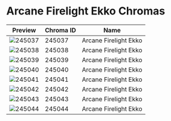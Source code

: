 # Arcane Firelight Ekko Chromas



| Preview | Chroma ID | Name |
|---------|-----------|------|
| ![245037](https://raw.communitydragon.org/latest/plugins/rcp-be-lol-game-data/global/default/v1/champion-chroma-images/245/245037.png) | 245037 | Arcane Firelight Ekko |
| ![245038](https://raw.communitydragon.org/latest/plugins/rcp-be-lol-game-data/global/default/v1/champion-chroma-images/245/245038.png) | 245038 | Arcane Firelight Ekko |
| ![245039](https://raw.communitydragon.org/latest/plugins/rcp-be-lol-game-data/global/default/v1/champion-chroma-images/245/245039.png) | 245039 | Arcane Firelight Ekko |
| ![245040](https://raw.communitydragon.org/latest/plugins/rcp-be-lol-game-data/global/default/v1/champion-chroma-images/245/245040.png) | 245040 | Arcane Firelight Ekko |
| ![245041](https://raw.communitydragon.org/latest/plugins/rcp-be-lol-game-data/global/default/v1/champion-chroma-images/245/245041.png) | 245041 | Arcane Firelight Ekko |
| ![245042](https://raw.communitydragon.org/latest/plugins/rcp-be-lol-game-data/global/default/v1/champion-chroma-images/245/245042.png) | 245042 | Arcane Firelight Ekko |
| ![245043](https://raw.communitydragon.org/latest/plugins/rcp-be-lol-game-data/global/default/v1/champion-chroma-images/245/245043.png) | 245043 | Arcane Firelight Ekko |
| ![245044](https://raw.communitydragon.org/latest/plugins/rcp-be-lol-game-data/global/default/v1/champion-chroma-images/245/245044.png) | 245044 | Arcane Firelight Ekko |